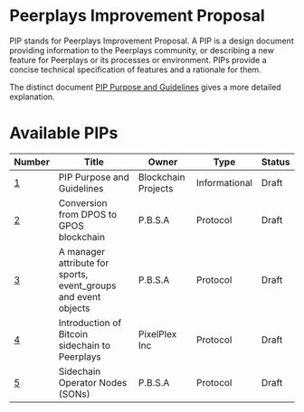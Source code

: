 # Peerplays Improvement Proposal

PIP stands for Peerplays Improvement Proposal. A PIP is a design
document providing information to the Peerplays community, or describing
a new feature for Peerplays or its processes or environment. PIPs
provide a concise technical specification of features and a rationale
for them.

The distinct document [PIP Purpose and Guidelines](pip-0001.md) gives a
more detailed explanation.

# Available PIPs

Number             | Title                                                    | Owner               | Type           | Status
-------------------|----------------------------------------------------------|---------------------|----------------|--------
[1](pip-0001.md)   | PIP Purpose and Guidelines                               | Blockchain Projects | Informational  | Draft
[2](pip-0002.md)   | Conversion from DPOS to GPOS blockchain                  | P.B.S.A             | Protocol       | Draft
[3](pip-0003.md)   | A manager attribute for sports, event_groups and event objects   | P.B.S.A             | Protocol       | Draft
[4](pip-0004.md)   | Introduction of Bitcoin sidechain to Peerplays   | PixelPlex Inc             | Protocol       | Draft
[5](pip-0005.md)   | Sidechain Operator Nodes (SONs)                          | P.B.S.A             | Protocol        |   Draft